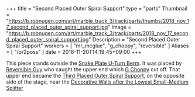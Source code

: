 +++
title = "Second Placed Outer Spiral Support"
type = "parts"
Thumbnail = "https://b.robnugen.com/art/marble_track_3/track/parts/thumbs/2018_nov_17_second_placed_outer_spiral_support.jpg"
Image = "https://b.robnugen.com/art/marble_track_3/track/parts/2018_nov_17_second_placed_outer_spiral_support.jpg"
Description = "Second Placed Outer Spiral Support"
workers = [
    "mr_mcglue",
    "g_choppy",
    "reversible"
]
Aliases = [
    "/p/2poss"
]
date = 2018-11-20T14:19:45+09:00
+++

This piece stands outside the [Snake Plate U-Turn Berm](/p/sputb).  It was placed by [Reversible Guy](/w/rg) who caught the upper end which [G Choppy](/w/gc) cut off.  That upper end became the [Third Placed Outer Spiral Support](/p/3poss), on the opposite side of the stage, near the [Decorative Walls after the Lowest Small-Medium Splitter](/p/dwatlsms)
